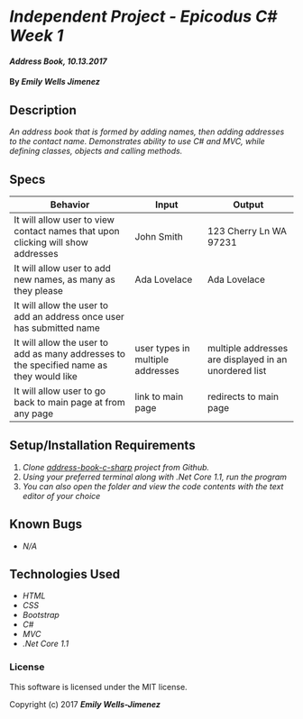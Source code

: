 # _Independent Project - Epicodus C# Week 1_

#### _Address Book, 10.13.2017_

#### By _Emily Wells Jimenez_

## Description

_An address book that is formed by adding names, then adding addresses to the contact name. Demonstrates ability to use C# and MVC, while defining classes, objects and calling methods._


## Specs

| Behavior  | Input  | Output  |
|---|---|---|
| It will allow user to view contact names that upon clicking will show addresses  | John Smith  | 123 Cherry Ln WA 97231 |
| It will allow user to add new names, as many as they please  | Ada Lovelace  | Ada Lovelace  |
| It will allow the user to add an address once user has submitted name  |   |   |
| It will allow the user to add as many addresses to the specified name as they would like  | user types in multiple addresses | multiple addresses are displayed in an unordered list |
| It will allow user to go back to main page at from any page  | link to main page  | redirects to main page |

## Setup/Installation Requirements

1. _Clone [address-book-c-sharp](https://github.com/emilyjimenez/address-book-c-sharp) project from Github._
2. _Using your preferred terminal along with .Net Core 1.1, run the program_
3. _You can also open the folder and view the code contents with the text editor of your choice_

## Known Bugs

* _N/A_

## Technologies Used

* _HTML_
* _CSS_
* _Bootstrap_
* _C#_
* _MVC_
* _.Net Core 1.1_

### License

This software is licensed under the MIT license.

Copyright (c) 2017 **_Emily Wells-Jimenez_**
